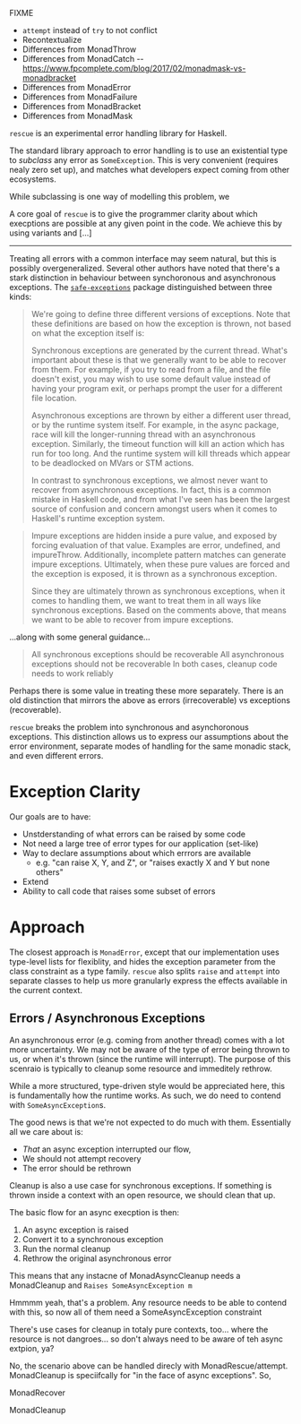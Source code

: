 
FIXME

* `attempt` instead of `try` to not conflict
* Recontextualize
* Differences from MonadThrow
* Differences  from MonadCatch -- https://www.fpcomplete.com/blog/2017/02/monadmask-vs-monadbracket
* Differences from MonadError
* Differences from MonadFailure
* Differences from MonadBracket
* Differences from MonadMask

`rescue` is an experimental error handling library for Haskell.

The standard library approach to error handling is to use an existential type to
_subclass_ any error as `SomeException`. This is very convenient 
(requires nealy zero set up), and matches what  developers expect coming from 
other ecosystems.

While subclassing is one way of modelling this problem, we 

A core goal of `rescue` is to give the programmer clarity about which execptions
are possible at any given point in the code. We achieve this by using variants
and [...]

---

Treating all errors with a common interface may seem natural, but this is 
possibly overgeneralized. Several other authors have noted that there's a
stark distinction in behaviour between synchoronous and asynchronous exceptions.
The [`safe-exceptions`](https://hackage.haskell.org/package/safe-exceptions)
package distinguished between three kinds:

> We're going to define three different versions of exceptions. Note that these definitions are based on how the exception is thrown, not based on what the exception itself is:
>
>    Synchronous exceptions are generated by the current thread. What's important about these is that we generally want to be able to recover from them. For example, if you try to read from a file, and the file doesn't exist, you may wish to use some default value instead of having your program exit, or perhaps prompt the user for a different file location.
>
>    Asynchronous exceptions are thrown by either a different user thread, or by the runtime system itself. For example, in the async package, race will kill the longer-running thread with an asynchronous exception. Similarly, the timeout function will kill an action which has run for too long. And the runtime system will kill threads which appear to be deadlocked on MVars or STM actions.
>
>    In contrast to synchronous exceptions, we almost never want to recover from asynchronous exceptions. In fact, this is a common mistake in Haskell code, and from what I've seen has been the largest source of confusion and concern amongst users when it comes to Haskell's runtime exception system.

>    Impure exceptions are hidden inside a pure value, and exposed by forcing evaluation of that value. Examples are error, undefined, and impureThrow. Additionally, incomplete pattern matches can generate impure exceptions. Ultimately, when these pure values are forced and the exception is exposed, it is thrown as a synchronous exception.
>
>    Since they are ultimately thrown as synchronous exceptions, when it comes to handling them, we want to treat them in all ways like synchronous exceptions. Based on the comments above, that means we want to be able to recover from impure exceptions.

...along with some general guidance...

>   All synchronous exceptions should be recoverable
>   All asynchronous exceptions should not be recoverable
>   In both cases, cleanup code needs to work reliably

Perhaps there is some value in treating these more separately. 
There is an old distinction that mirrors the above as errors (irrecoverable) 
vs exceptions (recoverable).

`rescue` breaks the problem into synchronous and asynchoronous exceptions.
This distinction allows us to express our assumptions about the error 
environment, separate modes of handling for the same monadic stack, 
and even different errors.

# Exception Clarity 

Our goals are to have:

* Unstderstanding of what errors can be raised by some code
* Not need a large tree of error types for our application (set-like)
* Way to declare assumptions about which errrors are available
  * e.g. "can raise X, Y, and Z", or "raises exactly X and Y but none others"
* Extend 
* Ability to call code that raises some subset of errors

# Approach

The closest approach is `MonadError`, except that our 
implementation uses type-level lists for flexiblity, 
and hides the exception parameter from the class constraint as a type family. 
`rescue` also splits `raise` and `attempt` into separate classes to help us
more granularly express the effects available in the current context. 

## Errors / Asynchronous Exceptions

An asynchronous error (e.g. coming from another thread)
comes with a lot more uncertainty. We may not be aware of the type of error
being thrown to us, or when it's thrown (since the runtime will interrupt).
The purpose of this scenraio is typically to cleanup some resource 
and immeditely rethrow.

While a more structured, type-driven style would be appreciated here, this is
fundamentally how the runtime works. As such, we do need to contend 
with `SomeAsyncException`s.

The good news is that we're not expected to do much with them. Essentially all
we care about is:

* _That_ an async exception interrupted our flow, 
* We should not attempt recovery
* The error should be rethrown

Cleanup is also a use case for synchronous exceptions. If something is thrown
inside a context with an open resource, we should clean that up.

The basic flow for an async execption is then:

1. An async exception is raised
2. Convert it to a synchronous exception 
3. Run the normal cleanup
4. Rethrow the original asynchronous error

This means that any instacne of MonadAsyncCleanup needs a MonadCleanup and `Raises SomeAsyncException m`

Hmmmm yeah, that's a problem. Any resource needs to be able to contend with this, so now all of them need a SomeAsyncException constraint


There's use cases for cleanup in totaly pure contexts, too... where the resource is not dangroes... so don't always need to be aware of teh async extpion, ya?  

No, the scenario above can be handled direcly with MonadRescue/attempt.
MonadCleanup is speciifcally for "in the face of async exceptions". So, 


MonadRecover



MonadCleanup
